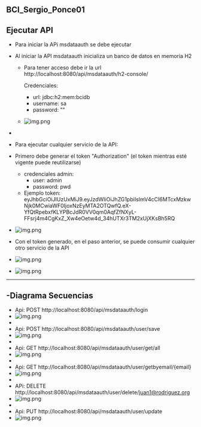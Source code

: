 ## BCI_Sergio_Ponce01

## Ejecutar API

- Para iniciar la APi msdataauth se debe ejecutar 
- Al iniciar la API msdataauth inicializa un banco de datos en memoria H2
  - Para tener acceso debe ir la url http://localhost:8080/api/msdataauth/h2-console/ 

    Credenciales:
    - url: jdbc:h2:mem:bcidb
    - username: sa
    - password: ""   

  - ![img.png](doc/h2_login.JPG)
- 
- Para ejecutar cualquier servicio de la API:
- Primero debe generar el token "Authorization" (el token mientras esté vigente puede reutilizarse)
  - credenciales admin:
    - user: admin
    - password: pwd
  - Ejemplo token: eyJhbGciOiJIUzUxMiJ9.eyJzdWIiOiJhZG1pbiIsImV4cCI6MTcxMzkwNjk0MCwiaWF0IjoxNzEyMTA2OTQwfQ.eX-YfQtRpebxfKLYPBcJdR0VV0qm0AqfZfNXyL-FFsrj4m4CgKxZ_Xw4eOetw4d_34hUTXr3TM2xUjXKsBh5RQ
  

- ![img.png](doc/api_login.JPG)

- Con el token generado, en el paso anterior, se puede consumir cualquier otro servicio de la API
- ![img.png](doc/api_user_save_token.JPG)
- ![img.png](doc/api_user_save_200.JPG)


---------------------------------------------------------------------------------------------

## -Diagrama Secuencias

- Api: POST http://localhost:8080/api/msdataauth/login
- ![img.png](doc/diagrama_login.JPG)
- 
- Api: POST http://localhost:8080/api/msdataauth/user/save
- ![img.png](doc/diagrama_save.JPG)
- 
- Api: GET http://localhost:8080/api/msdataauth/user/get/all
- ![img.png](doc/diagrama_get_all.JPG)
- 
- Api: GET http://localhost:8080/api/msdataauth/user/getbyemail/{email}
- ![img.png](doc/diagrama_get_email.JPG)
- 
- APi: DELETE http://localhost:8080/api/msdataauth/user/delete/juan1@rodriguez.org
- ![img.png](doc/diagrama_delete.JPG)
- 
- Api: PUT http://localhost:8080/api/msdataauth/user/update
- ![img.png](doc/diagrama_update.JPG)







